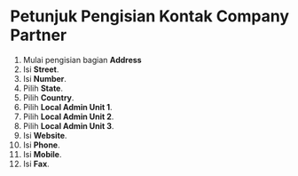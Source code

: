 # Petunjuk Pengisian Kontak Company Partner

1. Mulai pengisian bagian **Address**
2. Isi **Street**.
3. Isi **Number**.
4. Pilih **State**.
5. Pilih **Country**.
6. Pilih **Local Admin Unit 1**.
7. Pilih **Local Admin Unit 2**.
8. Pilih **Local Admin Unit 3**.
9. Isi **Website**.
10. Isi **Phone**.
11. Isi **Mobile**.
12. Isi **Fax**.
